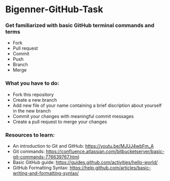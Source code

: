 # Bigenner-GitHub-Task

### Get familiarized with basic GitHub terminal commands and terms
  - Fork
  - Pull request
  - Commit
  - Push
  - Branch
  - Merge
  
### What you have to do:
  - Fork this repository
  - Create a new branch
  - Add new file of your name containing a brief discription about yourself in the new branch
  - Commit your changes with meaningful commit messages
  - Create a pull request to merge your changes
  
### Resources to learn:
  - An introduction to Git and GitHub: https://youtu.be/MJUJ4wbFm_A
  - Git commands: https://confluence.atlassian.com/bitbucketserver/basic-git-commands-776639767.html
  - Basic GitHub guide: https://guides.github.com/activities/hello-world/
  - GitHub Formatting Syntax: https://help.github.com/articles/basic-writing-and-formatting-syntax/
